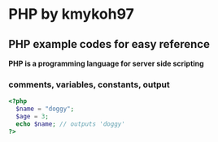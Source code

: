 # PHP by kmykoh97

## PHP example codes for easy reference

**PHP is a programming language for server side scripting**  

### comments, variables, constants, output
```php
<?php
  $name = "doggy";
  $age = 3;
  echo $name; // outputs 'doggy'
?>  
```

###
